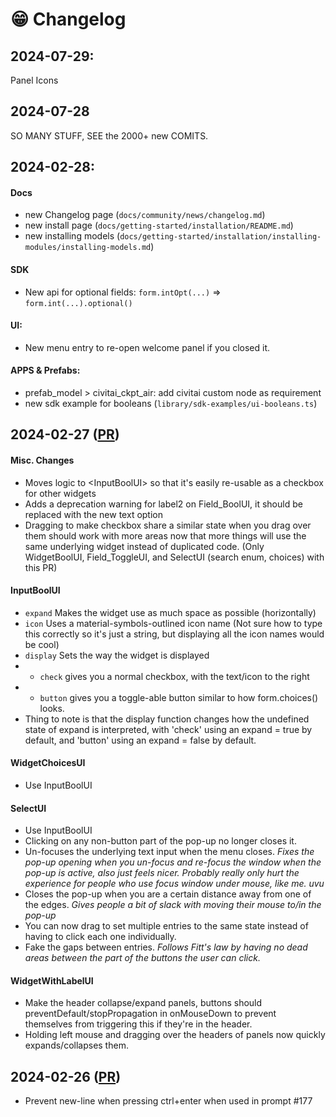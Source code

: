 # 😁 Changelog


## 2024-07-29:

Panel Icons

## 2024-07-28

SO MANY STUFF, SEE the 2000+ new COMITS.

## 2024-02-28:

#### Docs

- new Changelog page (`docs/community/news/changelog.md`)
- new install page (`docs/getting-started/installation/README.md`)
- new installing models (`docs/getting-started/installation/installing-modules/installing-models.md`)

#### SDK
- New api for optional fields: `form.intOpt(...)` => `form.int(...).optional()`

#### UI:
- New menu entry to re-open welcome panel if you closed it.

#### APPS & Prefabs:
- prefab_model > civitai_ckpt_air: add civitai custom node as requirement
- new sdk example for booleans (`library/sdk-examples/ui-booleans.ts`)

## 2024-02-27 ([PR](https://github.com/rvion/CushyStudio/pull/178))

#### Misc. Changes
- Moves logic to \<InputBoolUI\> so that it's easily re-usable as a checkbox for other widgets
- Adds a deprecation warning for label2 on Field_BoolUI, it should be replaced with the new text option
- Dragging to make checkbox share a similar state when you drag over them should work with more areas now that more things will use the same underlying widget instead of duplicated code. (Only WidgetBoolUI, Field_ToggleUI, and SelectUI (search enum, choices) with this PR)

#### InputBoolUI
- `expand` Makes the widget use as much space as possible (horizontally)
- `icon` Uses a material-symbols-outlined icon name (Not sure how to type this correctly so it's just a string, but displaying all the icon names would be cool)
- `display` Sets the way the widget is displayed
- - `check` gives you a normal checkbox, with the text/icon to the right
- - `button` gives you a toggle-able button similar to how form.choices() looks.
- Thing to note is that the display function changes how the undefined state of expand is interpreted, with 'check' using an expand = true by default, and 'button' using an expand = false by default.

#### WidgetChoicesUI
- Use InputBoolUI

#### SelectUI
- Use InputBoolUI
- Clicking on any non-button part of the pop-up no longer closes it.
- Un-focuses the underlying text input when the menu closes.
*Fixes the pop-up opening when you un-focus and re-focus the window when the pop-up is active, also just feels nicer. Probably really only hurt the experience for people who use focus window under mouse, like me. uvu*
- Closes the pop-up when you are a certain distance away from one of the edges.
*Gives people a bit of slack with moving their mouse to/in the pop-up*
- You can now drag to set multiple entries to the same state instead of having to click each one individually.
- Fake the gaps between entries.
*Follows Fitt's law by having no dead areas between the part of the buttons the user can click.*

#### WidgetWithLabelUI
- Make the header collapse/expand panels, buttons should preventDefault/stopPropagation in onMouseDown to prevent themselves from triggering this if they're in the header.
- Holding left mouse and dragging over the headers of panels now quickly expands/collapses them.



## 2024-02-26 ([PR](https://github.com/rvion/CushyStudio/pull/177))
- Prevent new-line when pressing ctrl+enter when used in prompt #177
